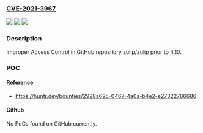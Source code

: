 ### [CVE-2021-3967](https://cve.mitre.org/cgi-bin/cvename.cgi?name=CVE-2021-3967)
![](https://img.shields.io/static/v1?label=Product&message=zulip%2Fzulip&color=blue)
![](https://img.shields.io/static/v1?label=Version&message=%3C%204.10%20&color=brighgreen)
![](https://img.shields.io/static/v1?label=Vulnerability&message=CWE-284%20Improper%20Access%20Control&color=brighgreen)

### Description

Improper Access Control in GitHub repository zulip/zulip prior to 4.10.

### POC

#### Reference
- https://huntr.dev/bounties/2928a625-0467-4a0a-b4e2-e27322786686

#### Github
No PoCs found on GitHub currently.

